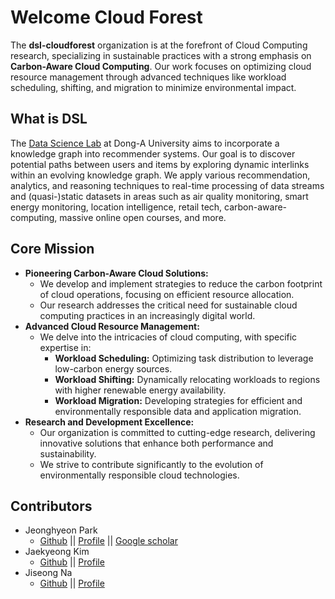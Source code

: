 # Welcome Cloud Forest

The **dsl-cloudforest** organization is at the forefront of Cloud Computing research, specializing in sustainable practices with a strong emphasis on **Carbon-Aware Cloud Computing**. Our work focuses on optimizing cloud resource management through advanced techniques like workload scheduling, shifting, and migration to minimize environmental impact.

## What is DSL

The [Data Science Lab](https://www.datasciencelabs.org/) at Dong-A University aims to incorporate a knowledge graph into recommender systems. Our goal is to discover potential paths between users and items by exploring dynamic interlinks within an evolving knowledge graph. We apply various recommendation, analytics, and reasoning techniques to real-time processing of data streams and (quasi-)static datasets in areas such as air quality monitoring, smart energy monitoring, location intelligence, retail tech, carbon-aware-computing, massive online open courses, and more.

## Core Mission

* **Pioneering Carbon-Aware Cloud Solutions:**
    * We develop and implement strategies to reduce the carbon footprint of cloud operations, focusing on efficient resource allocation.
    * Our research addresses the critical need for sustainable cloud computing practices in an increasingly digital world.
* **Advanced Cloud Resource Management:**
    * We delve into the intricacies of cloud computing, with specific expertise in:
        * **Workload Scheduling:** Optimizing task distribution to leverage low-carbon energy sources.
        * **Workload Shifting:** Dynamically relocating workloads to regions with higher renewable energy availability.
        * **Workload Migration:** Developing strategies for efficient and environmentally responsible data and application migration.
* **Research and Development Excellence:**
    * Our organization is committed to cutting-edge research, delivering innovative solutions that enhance both performance and sustainability.
    * We strive to contribute significantly to the evolution of environmentally responsible cloud technologies.

<!-- ## Key Projects

* **[CAFTM]:** [Concise and impactful description of the project, including how it pertains to scheduling, shifting, or migration]. [Project Link]
* **[Project 2 Name]:** [Concise and impactful description of the project, including how it pertains to scheduling, shifting, or migration]. [Project Link]
* **[Project 3 Name]:** [Concise and impactful description of the project, including how it pertains to scheduling, shifting, or migration]. [Project Link]
* **Carbon-Aware Workload Orchestrator:** A system that intelligently schedules and shifts workloads based on real-time carbon intensity data.
* **Sustainable Cloud Migration Framework:** A framework that provides tools and methodologies for minimizing the environmental impact of cloud migrations.
!-->

## Contributors

* Jeonghyeon Park
    - [Github](https://github.com/jhparkland) || [Profile](https://www.datasciencelabs.org/team/jeonghyeon-park/) || [Google scholar](https://scholar.google.co.kr/citations?user=fhlWqOYAAAAJ&hl=ko) 
* Jaekyeong Kim
    - [Github](https://github.com/JaeKyeong-Kim) || [Profile](https://www.datasciencelabs.org/team/jaekyeong-kim/)
* Jiseong Na
    - [Github](https://github.com/Jiseong02) || [Profile](https://www.datasciencelabs.org/team/jiseong-na/)
